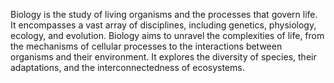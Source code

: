 
Biology is the study of living organisms and the processes that govern life. It encompasses a vast array of disciplines, including genetics, physiology, ecology, and evolution. Biology aims to unravel the complexities of life, from the mechanisms of cellular processes to the interactions between organisms and their environment. It explores the diversity of species, their adaptations, and the interconnectedness of ecosystems.

